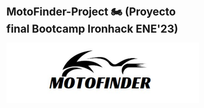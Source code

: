 # MotoFinder-Project 🏍️ (Proyecto final Bootcamp Ironhack ENE'23)
![Logo](https://github.com/pgmar257/MotoFinder-Project/blob/main/img/logo.png)